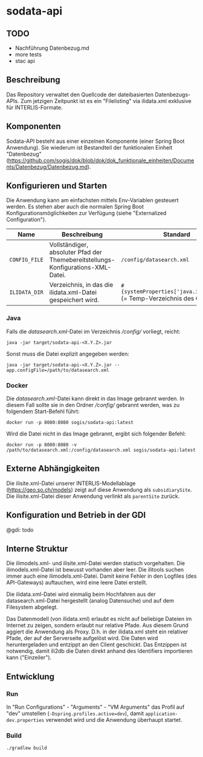 # sodata-api

## TODO

- Nachführung Datenbezug.md
- more tests
- stac api


## Beschreibung

Das Repository verwaltet den Quellcode der dateibasierten Datenbezugs-APIs. Zum jetzigen Zeitpunkt ist es ein "Filelisting" via ilidata.xml exklusive für INTERLIS-Formate.

## Komponenten

Sodata-API besteht aus einer einzelnen Komponente (einer Spring Boot Anwendung). Sie wiederum ist Bestandteil der funktionalen Einheit "Datenbezug" (https://github.com/sogis/dok/blob/dok/dok_funktionale_einheiten/Documents/Datenbezug/Datenbezug.md). 

## Konfigurieren und Starten

Die Anwendung kann am einfachsten mittels Env-Variablen gesteuert werden. Es stehen aber auch die normalen Spring Boot Konfigurationsmöglichkeiten zur Verfügung (siehe "Externalized Configuration").

| Name | Beschreibung | Standard |
|-----|-----|-----|
| `CONFIG_FILE` | Vollständiger, absoluter Pfad der Themebereitstellungs-Konfigurations-XML-Datei. | `/config/datasearch.xml` |
| `ILIDATA_DIR` | Verzeichnis, in das die ilidata.xml-Datei gespeichert wird. | `#{systemProperties['java.io.tmpdir']}` (= Temp-Verzeichnis des OS) |


### Java

Falls die _datasearch.xml_-Datei im Verzeichnis _/config/_ vorliegt, reicht:
```
java -jar target/sodata-api-<X.Y.Z>.jar 
```

Sonst muss die Datei explizit angegeben werden:

```
java -jar target/sodata-api-<X.Y.Z>.jar --app.configFile=/path/to/datasearch.xml
```

### Docker

Die _datasearch.xml_-Datei kann direkt in das Image gebrannt werden. In diesem Fall sollte sie in den Ordner _/config/_ gebrannt werden, was zu folgendem Start-Befehl führt:

```
docker run -p 8080:8080 sogis/sodata-api:latest
```

Wird die Datei nicht in das Image gebrannt, ergibt sich folgender Befehl:

```
docker run -p 8080:8080 -v /path/to/datasearch.xml:/config/datasearch.xml sogis/sodata-api:latest
```

## Externe Abhängigkeiten

Die ilisite.xml-Datei unserer INTERLIS-Modellablage (https://geo.so.ch/models) zeigt auf diese Anwendung als `subsidiarySite`. Die ilisite.xml-Datei dieser Anwendung verlinkt als `parentSite` zurück.

## Konfiguration und Betrieb in der GDI

@gdi: todo

## Interne Struktur

Die ilimodels.xml- und ilisite.xml-Datei werden statisch vorgehalten. Die ilimodels.xml-Datei ist bewusst vorhanden aber leer. Die ilitools suchen immer auch eine ilimodels.xml-Datei. Damit keine Fehler in den Logfiles (des API-Gateways) auftauchen, wird eine leere Datei erstellt.

Die ilidata.xml-Datei wird einmalig beim Hochfahren aus der datasearch.xml-Datei hergestellt (analog Datensuche) und auf dem Filesystem abgelegt.

Das Datenmodell (von ilidata.xml) erlaubt es nicht auf beliebige Dateien im Internet zu zeigen, sondern erlaubt nur relative Pfade. Aus diesem Grund aggiert die Anwendung als Proxy. D.h. in der ilidata.xml steht ein relativer Pfade, der auf der Serverseite aufgelöst wird. Die Daten wird heruntergeladen und entzippt an den Client geschickt. Das Entzippen ist notwendig, damit ili2db die Daten direkt anhand des Identifiers importieren kann ("Einzeiler").

## Entwicklung

### Run

In "Run Configurations" - "Arguments" - "VM Arguments" das Profil auf "dev" umstellen (`-Dspring.profiles.active=dev`), damit `application-dev.properties` verwendet wird und die Anwendung überhaupt startet.

### Build

```
./gradlew build
```